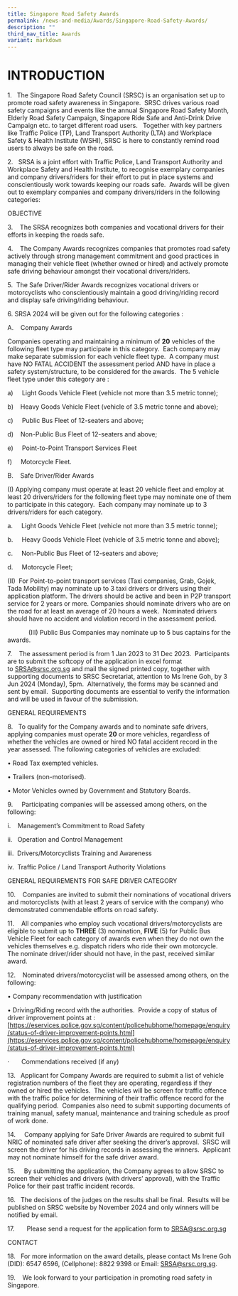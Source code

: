```yaml
---
title: Singapore Road Safety Awards
permalink: /news-and-media/Awards/Singapore-Road-Safety-Awards/
description: ""
third_nav_title: Awards
variant: markdown
---
```

# **INTRODUCTION**

1\.   The Singapore Road Safety Council (SRSC) is an organisation set up to promote road safety awareness in Singapore.  SRSC drives various road safety campaigns and events like the annual Singapore Road Safety Month, Elderly Road Safety Campaign, Singapore Ride Safe and Anti-Drink Drive Campaign etc. to target different road users.   Together with key partners like Traffic Police (TP), Land Transport Authority (LTA) and Workplace Safety & Health Institute (WSHI), SRSC is here to constantly remind road users to always be safe on the road.

2\.   SRSA is a joint effort with Traffic Police, Land Transport Authority and Workplace Safety and Health Institute, to recognise exemplary companies and company drivers/riders for their effort to put in place systems and conscientiously work towards keeping our roads safe.  Awards will be given out to exemplary companies and company drivers/riders in the following categories:

OBJECTIVE

3\.    The SRSA recognizes both companies and vocational drivers for their efforts in keeping the roads safe.

4\.    The Company Awards recognizes companies that promotes road safety actively through strong management commitment and good practices in managing their vehicle fleet (whether owned or hired) and actively promote safe driving behaviour amongst their vocational drivers/riders.

5\.  The Safe Driver/Rider Awards recognizes vocational drivers or motorcyclists who conscientiously maintain a good driving/riding record and display safe driving/riding behaviour.

6\. SRSA 2024 will be given out for the following categories :

A.    Company Awards

Companies operating and maintaining a minimum of **20** vehicles of the following fleet type may participate in this category.  Each company may make separate submission for each vehicle fleet type.  A company must have NO FATAL ACCIDENT the assessment period AND have in place a safety system/structure, to be considered for the awards.  The 5 vehicle fleet type under this category are :

a)     Light Goods Vehicle Fleet (vehicle not more than 3.5 metric tonne);

b)    Heavy Goods Vehicle Fleet (vehicle of 3.5 metric tonne and above);

c)     Public Bus Fleet of 12-seaters and above;

d)    Non-Public Bus Fleet of 12-seaters and above;

e)     Point-to-Point Transport Services Fleet

f)     Motorcycle Fleet.

B.    Safe Driver/Rider Awards

(I) Applying company must operate at least 20 vehicle fleet and employ at least 20 drivers/riders for the following fleet type may nominate one of them to participate in this category.  Each company may nominate up to 3 drivers/riders for each category. 

a.     Light Goods Vehicle Fleet (vehicle not more than 3.5 metric tonne);

b.     Heavy Goods Vehicle Fleet (vehicle of 3.5 metric tonne and above);

c.     Non-Public Bus Fleet of 12-seaters and above;

d.     Motorcycle Fleet;

(II)  For Point-to-point transport services (Taxi companies, Grab, Gojek, Tada Mobility) may nominate up to 3 taxi drivers or drivers using their application platform. The drivers should be active and been in P2P transport service for 2 years or more. Companies should nominate drivers who are on the road for at least an average of 20 hours a week.  Nominated drivers should have no accident and violation record in the assessment period.

            (III) Public Bus Companies may nominate up to 5 bus captains for the awards.

7\.    The assessment period is from 1 Jan 2023 to 31 Dec 2023.  Participants are to submit the softcopy of the application in excel format to [SRSA@srsc.org.sg](mailto:SRSA@srsc.org.sg) and mail the signed printed copy, together with supporting documents to SRSC Secretariat, attention to Ms Irene Goh, by 3 Jun 2024 (Monday), 5pm.  Alternatively, the forms may be scanned and sent by email.  Supporting documents are essential to verify the information and will be used in favour of the submission.

GENERAL REQUIREMENTS

8\.   To qualify for the Company awards and to nominate safe drivers, applying companies must operate **20** or more vehicles, regardless of whether the vehicles are owned or hired NO fatal accident record in the year assessed. The following categories of vehicles are excluded:

• Road Tax exempted vehicles.

• Trailers (non-motorised).

• Motor Vehicles owned by Government and Statutory Boards.

9\.     Participating companies will be assessed among others, on the following:

i.    Management’s Commitment to Road Safety

ii.   Operation and Control Management

iii.  Drivers/Motorcyclists Training and Awareness

iv.  Traffic Police / Land Transport Authority Violations

GENERAL REQUIREMENTS FOR SAFE DRIVER CATEGORY

10\.    Companies are invited to submit their nominations of vocational drivers and motorcyclists (with at least 2 years of service with the company) who demonstrated commendable efforts on road safety.

11\.    All companies who employ such vocational drivers/motorcyclists are eligible to submit up to **THREE** (3) nomination, **FIVE** (5) for Public Bus Vehicle Fleet for each category of awards even when they do not own the vehicles themselves e.g. dispatch riders who ride their own motorcycle.  The nominate driver/rider should not have, in the past, received similar award.

12\.    Nominated drivers/motorcyclist will be assessed among others, on the following:

• Company recommendation with justification

• Driving/Riding record with the authorities.  Provide a copy of status of driver improvement points at : [https://eservices.police.gov.sg/content/policehubhome/homepage/enquiry/status-of-driver-improvement-points.html](https://eservices.police.gov.sg/content/policehubhome/homepage/enquiry/status-of-driver-improvement-points.html)

·       Commendations received (if any)

13\.   Applicant for Company Awards are required to submit a list of vehicle registration numbers of the fleet they are operating, regardless if they owned or hired the vehicles.  The vehicles will be screen for traffic offence with the traffic police for determining of their traffic offence record for the qualifying period.  Companies also need to submit supporting documents of training manual, safety manual, maintenance and training schedule as proof of work done.

14\.     Company applying for Safe Driver Awards are required to submit full NRIC of nominated safe driver after seeking the driver’s approval.  SRSC will screen the driver for his driving records in assessing the winners.  Applicant may not nominate himself for the safe driver award.

15\.     By submitting the application, the Company agrees to allow SRSC to screen their vehicles and drivers (with drivers’ approval), with the Traffic Police for their past traffic incident records.

16\.   The decisions of the judges on the results shall be final.  Results will be published on SRSC website by November 2024 and only winners will be notified by email.

17\.       Please send a request for the application form to SRSA@srsc.org.sg

CONTACT

18\.   For more information on the award details, please contact Ms Irene Goh (DID): 6547 6596, (Cellphone): 8822 9398 or Email: [SRSA@srsc.org.sg](mailto:SRSA@srsc.org.sg).

19\.    We look forward to your participation in promoting road safety in Singapore.